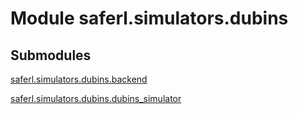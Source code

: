 # Module saferl.simulators.dubins


## Submodules

[saferl.simulators.dubins.backend](backend)

[saferl.simulators.dubins.dubins_simulator](dubins_simulator-py)

